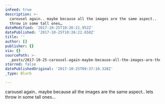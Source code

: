 ```yaml
---
inFeed: true
description: >-
  carousel again.. maybe because all the images are the same aspect..  lets
  throw in some tall ones…
dateModified: '2017-10-25T10:26:21.952Z'
datePublished: '2017-10-25T10:26:22.658Z'
title: ''
author: []
publisher: {}
via: {}
sourcePath: >-
  _posts/2017-10-25-carousel-again-maybe-because-all-the-images-are-the-same-a.md
starred: false
datePublishedOriginal: '2017-10-25T09:37:10.328Z'
_type: Blurb

---
```

carousel again.. maybe because all the images are the same aspect.. lets throw in some tall ones...